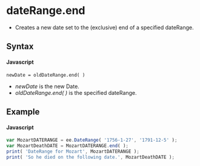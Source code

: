 # dateRange.end
- Creates a new date set to the (exclusive) end of a specified dateRange.

## Syntax

#### Javascript
```
newDate = oldDateRange.end( )
```

- *newDate* is the new Date.
- *oldDateRange.end( )* is the specified dateRange.
## Example

#### Javascript
```javascript
var MozartDATERANGE = ee.DateRange( '1756-1-27', '1791-12-5' );
var MozartDeathDATE = MozartDATERANGE.end( );
print( 'DateRange for Mozart', MozartDATERANGE );
print( 'So he died on the following date.', MozartDeathDATE );
```
